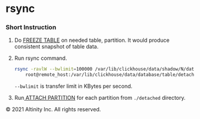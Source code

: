 # rsync

### Short Instruction

1. Do [FREEZE TABLE](https://clickhouse.tech/docs/en/sql-reference/statements/alter/partition/#alter_freeze-partition) on needed table, partition. It would produce consistent snapshot of table data.
2. Run rsync command.

   ```bash
   rsync -ravlW --bwlimit=100000 /var/lib/clickhouse/data/shadow/N/database/table 
       root@remote_host:/var/lib/clickhouse/data/database/table/detached
   ```

   `--bwlimit` is transfer limit in KBytes per second. 

3. Run[ ATTACH PARTITION](https://clickhouse.tech/docs/en/sql-reference/statements/alter/partition/#alter_attach-partition) for each partition from `./detached` directory.

© 2021 Altinity Inc. All rights reserved.

